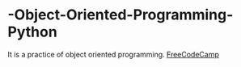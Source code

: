 # -Object-Oriented-Programming-Python
It is a practice of object oriented programming. 
[FreeCodeCamp](https://www.youtube.com/watch?v=Ej_02ICOIgs&ab_channel=freeCodeCamp.org)
